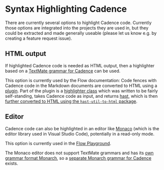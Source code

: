 # Syntax Highlighting Cadence

There are currently several options to highlight Cadence code.
Currently those options are integrated into the projects they are used in, but they could be extracted and made generally useable (please let us know e.g. by creating a feature request issue).

## HTML output

If highlighted Cadence code is needed as HTML output, then a highlighter based on a [TextMate grammar for Cadence](https://github.com/onflow/flow/blob/2b5d5316784c31240a310252783ce2c63549787b/docs/plugins/gatsby-theme-flow/cadence.tmGrammar.json) can be used.

This option is currently used by the Flow documentation: Code fences with Cadence code in the Markdown documents are converted to HTML using a [plugin](https://github.com/onflow/flow/tree/2b5d5316784c31240a310252783ce2c63549787b/docs/plugins/gatsby-remark-vscode-flow).
Part of the plugin is a [highlighter class](https://github.com/onflow/flow/blob/2b5d5316784c31240a310252783ce2c63549787b/docs/plugins/gatsby-remark-vscode-flow/highlighter.js) which was written to be fairly self-standing, takes Cadence code as input, and returns [hast](https://github.com/syntax-tree/hast), which is then [further converted to HTML using the `hast-util-to-html` package](https://github.com/onflow/flow/blob/2b5d5316784c31240a310252783ce2c63549787b/docs/plugins/gatsby-remark-vscode-flow/index.js#L59-L77).

## Editor

Cadence code can also be highlighted in an editor like [Monaco](https://microsoft.github.io/monaco-editor/) (which is the editor library used in Visual Studio Code), potentially in a read-only mode.

This option is currently used in the [Flow Playground](https://play.onflow.org/).

The Monaco editor does not support TextMate grammars and has its [own grammar format Monarch](https://microsoft.github.io/monaco-editor/monarch.html), so a [separate Monarch grammar for Cadence](https://github.com/onflow/flow-playground/blob/79657ebaf8682695c89c028c3bed91c780633666/src/util/cadence.ts#L15-L194) exists.
